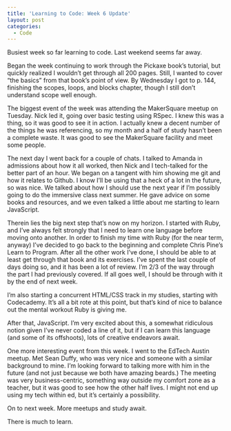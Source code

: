 ```yaml
---
title: 'Learning to Code: Week 6 Update'
layout: post
categories:
  - Code
---
```

Busiest week so far learning to code. Last weekend seems far away.

Began the week continuing to work through the Pickaxe book&#8217;s tutorial, but quickly realized I wouldn&#8217;t get through all 200 pages. Still, I wanted to cover “the basics” from that book’s point of view. By Wednesday I got to p. 144, finishing the scopes, loops, and blocks chapter, though I still don’t understand scope well enough.

The biggest event of the week was attending the MakerSquare meetup on Tuesday. Nick led it, going over basic testing using RSpec. I knew this was a thing, so it was good to see it in action. I actually knew a decent number of the things he was referencing, so my month and a half of study hasn’t been a complete waste. It was good to see the MakerSquare facility and meet some people.

The next day I went back for a couple of chats. I talked to Amanda in admissions about how it all worked, then Nick and I tech-talked for the better part of an hour. We began on a tangent with him showing me git and how it relates to Github. I know I’ll be using that a heck of a lot in the future, so was nice. We talked about how I should use the next year if I’m possibly going to do the immersive class next summer. He gave advice on some books and resources, and we even talked a little about me starting to learn JavaScript.

Therein lies the big next step that’s now on my horizon. I started with Ruby, and I’ve always felt strongly that I need to learn one language before moving onto another. In order to finish my time with Ruby (for the near term, anyway) I’ve decided to go back to the beginning and complete Chris Pine’s Learn to Program. After all the other work I’ve done, I should be able to at least get through that book and its exercises. I’ve spent the last couple of days doing so, and it has been a lot of review. I’m 2/3 of the way through the part I had previously covered. If all goes well, I should be through with it by the end of next week.

I’m also starting a concurrent HTML/CSS track in my studies, starting with Codecademy. It’s all a bit rote at this point, but that’s kind of nice to balance out the mental workout Ruby is giving me.

After that, JavaScript. I’m very excited about this, a somewhat ridiculous notion given I’ve never coded a line of it, but if I can learn this language (and some of its offshoots), lots of creative endeavors await.

One more interesting event from this week. I went to the EdTech Austin meetup. Met Sean Duffy, who was very nice and someone with a similar background to mine. I’m looking forward to talking more with him in the future (and not just because we both have amazing beards.) The meeting was very business-centric, something way outside my comfort zone as a teacher, but it was good to see how the other half lives. I might not end up using my tech within ed, but it’s certainly a possibility.

On to next week. More meetups and study await.

There is much to learn.